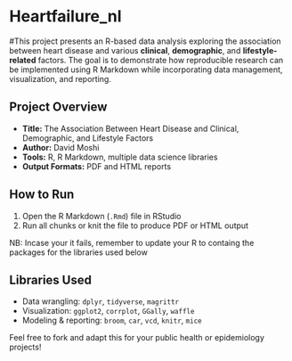 # Heartfailure_nl
#This project presents an R-based data analysis exploring the association between heart disease and various **clinical**, **demographic**, and **lifestyle-related** factors. The goal is to demonstrate how reproducible research can be implemented using R Markdown while incorporating data management, visualization, and reporting.

## Project Overview
- **Title:** The Association Between Heart Disease and Clinical, Demographic, and Lifestyle Factors 
- **Author:** David Moshi  
- **Tools:** R, R Markdown, multiple data science libraries  
- **Output Formats:** PDF and HTML reports  

## How to Run
1. Open the R Markdown (`.Rmd`) file in RStudio
2. Run all chunks or knit the file to produce PDF or HTML output

NB: Incase your it fails, remember to update your R to containg the packages for the libraries used below

## Libraries Used
- Data wrangling: `dplyr`, `tidyverse`, `magrittr`
- Visualization: `ggplot2`, `corrplot`, `GGally`, `waffle`
- Modeling & reporting: `broom`, `car`, `vcd`, `knitr`, `mice`

Feel free to fork and adapt this for your public health or epidemiology projects!
